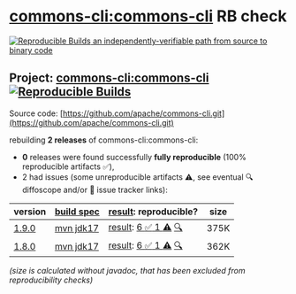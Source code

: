 [commons-cli:commons-cli](https://central.sonatype.com/artifact/commons-cli/commons-cli/versions) RB check
=======

[![Reproducible Builds](https://reproducible-builds.org/images/logos/rb.svg) an independently-verifiable path from source to binary code](https://reproducible-builds.org/)

## Project: [commons-cli:commons-cli](https://central.sonatype.com/artifact/commons-cli/commons-cli/versions) [![Reproducible Builds](https://img.shields.io/endpoint?url=https://raw.githubusercontent.com/jvm-repo-rebuild/reproducible-central/master/content/org/apache/commons/commons-cli/badge.json)](https://github.com/jvm-repo-rebuild/reproducible-central/blob/master/content/org/apache/commons/commons-cli/README.md)

Source code: [https://github.com/apache/commons-cli.git](https://github.com/apache/commons-cli.git)

rebuilding **2 releases** of commons-cli:commons-cli:
- **0** releases were found successfully **fully reproducible** (100% reproducible artifacts :white_check_mark:),
- 2 had issues (some unreproducible artifacts :warning:, see eventual :mag: diffoscope and/or :memo: issue tracker links):

| version | [build spec](/BUILDSPEC.md) | [result](https://reproducible-builds.org/docs/jvm/): reproducible? | size |
| -- | --------- | ------ | -- |
| [1.9.0](https://central.sonatype.com/artifact/commons-cli/commons-cli/1.9.0/pom) | [mvn jdk17](commons-cli-1.9.0.buildspec) | [result](commons-cli-1.9.0.buildinfo): [6 :white_check_mark:  1 :warning:](commons-cli-1.9.0.buildcompare) [:mag:](commons-cli-1.9.0.diffoscope) | 375K |
| [1.8.0](https://central.sonatype.com/artifact/commons-cli/commons-cli/1.8.0/pom) | [mvn jdk17](commons-cli-1.8.0.buildspec) | [result](commons-cli-1.8.0.buildinfo): [6 :white_check_mark:  1 :warning:](commons-cli-1.8.0.buildcompare) [:mag:](commons-cli-1.8.0.diffoscope) | 362K |

<i>(size is calculated without javadoc, that has been excluded from reproducibility checks)</i>
